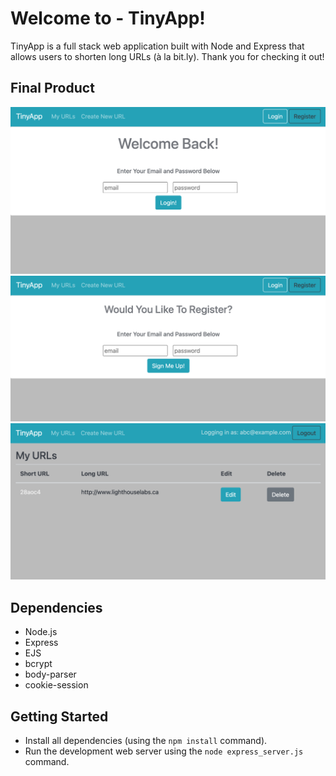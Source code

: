 # Welcome to - TinyApp!

TinyApp is a full stack web application built with Node and Express that allows users to shorten long URLs (à la bit.ly). Thank you for checking it out! 

## Final Product

!["Screenshot of Login Page"](https://github.com/lukebergmann/tinyapp/blob/main/docs/login-page.png)
!["Screenshot of My Register Page](https://github.com/lukebergmann/tinyapp/blob/main/docs/register-page.png)
!["Screenshot of My Urls Page](https://github.com/lukebergmann/tinyapp/blob/main/docs/my-urls-page.png)

## Dependencies

- Node.js
- Express
- EJS
- bcrypt
- body-parser
- cookie-session

## Getting Started

- Install all dependencies (using the `npm install` command).
- Run the development web server using the `node express_server.js` command.
